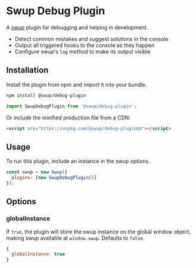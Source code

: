 # Swup Debug Plugin

A [swup](https://swup.js.org) plugin for debugging and helping in development.

- Detect common mistakes and suggest solutions in the console
- Output all triggered hooks to the console as they happen
- Configure swup's `log` method to make its output visible

## Installation

Install the plugin from npm and import it into your bundle.

```bash
npm install @swup/debug-plugin
```

```js
import SwupDebugPlugin from '@swup/debug-plugin';
```

Or include the minified production file from a CDN:

```html
<script src="https://unpkg.com/@swup/debug-plugin@4"></script>
```

## Usage

To run this plugin, include an instance in the swup options.

```javascript
const swup = new Swup({
  plugins: [new SwupDebugPlugin()]
});
```

## Options

### globalInstance

If `true`, the plugin will store the swup instance on the global window object, making swup
available at `window.swup`. Defaults to `false`.

```javascript
{
  globalInstance: true
}
```
